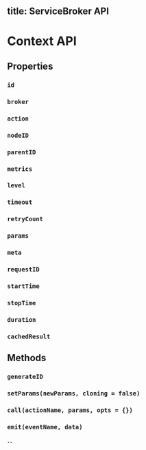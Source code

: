 title: ServiceBroker API 
---

# Context API

## Properties

### `id`

### `broker`

### `action`

### `nodeID`

### `parentID`

### `metrics`

### `level`

### `timeout`

### `retryCount`

### `params`

### `meta`

### `requestID`

### `startTime`

### `stopTime`

### `duration`

### `cachedResult`

## Methods

### `generateID`

### `setParams(newParams, cloning = false)`

### `call(actionName, params, opts = {})`

### `emit(eventName, data)`

### ``

